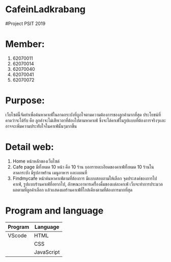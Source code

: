 # CafeinLadkrabang
#Project PSIT 2019

# Member:
1. 62070011
2. 62070014
3. 62070040
4. 62070041
5. 62070072

# Purpose:
 เว็บไซต์นี้จัดทำเพื่อค้นหาคาเฟ่ในลาดกระบังที่ถูกใจตามความต้องการของลูกค้ามากที่สุด ประโยชน์ที่คาดว่าจะได้รับ คือ ลูกค้าจะไม่เสียเวลาที่ต้องไปตามหาคาเฟ่ ซึ่งจะได้คาเฟ่ในรูปเเบบที่ต้องการจริงๆเเละอาจจะเพิ่มความประทับใจในคาเฟ่นั้นๆมากขึ้น
 
# Detail web:
1. Home หน้าหลักของเว็บไซต์
2. Cafe page มีทั้งหมด 10 หน้า คือ 10 ร้าน 
  บอกรายละเอียดของคาเฟ่ทั้งหมด 10 ร้านในลาดกระบัง
  มีรูปภาพร้าน เมนูอาหาร เเละเเผนที่
3. Findmycafe หน้าค้นหาคาเฟ่ตามที่ต้องการ 
  มีเเบบสอบถามให้เลือก จุดประสงค์ของการไปคาเฟ่, รูปเเบบร้านคาเฟ่ที่อยากไป, ลักษณะอาหารเครื่่องดื่มของเเต่ละคาเฟ่
  เว็บจะทำการประมวลผลตามที่ลูกค้าเลือก เเล้วเเสดงผลร้านคาเฟ่ที่ใกล้เคียงตามที่ต้องการมากที่สุด

 # Program and language
 | Program        | Language       |
 | ---------------|----------------|
 | VScode         | HTML           |
 |                | CSS            |
 |                | JavaScript     |
